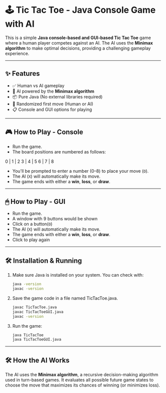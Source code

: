 # 🕹️ Tic Tac Toe - Java Console Game with AI

This is a simple **Java console-based and GUI-based Tic Tac Toe** game where a human player competes against an AI. The AI uses the **Minimax algorithm** to make optimal decisions, providing a challenging gameplay experience.

---

## ✨ Features

- ✅ Human vs AI gameplay
- 🤖 AI powered by the **Minimax algorithm**
- 📦 Pure Java (No external libraries required)
- 🎲 Randomized first move (Human or AI)
- 📋 Console and GUI options for playing

---

## 🎮 How to Play - Console

- Run the game.
- The board positions are numbered as follows:

0 | 1 | 2
3 | 4 | 5
6 | 7 | 8

- You'll be prompted to enter a number (0–8) to place your move (`O`).
- The AI (`X`) will automatically make its move.
- The game ends with either a **win**, **loss**, or **draw**.

---

## 🖱 How to Play - GUI

- Run the game.
- A window with 9 buttons would be shown
- Click on a button(`O`)
- The AI (`X`) will automatically make its move.
- The game ends with either a **win**, **loss**, or **draw**.
- Click to play again
  
---
## 🛠️ Installation & Running

1. Make sure Java is installed on your system. You can check with:
   ```bash
   java -version
   javac -version

2. Save the game code in a file named TicTacToe.java.
   ```bash
   javac TicTacToe.java
   javac TicTacToeGUI.java
   javac -version
3. Run the game:
   ```bash
   java TicTacToe
   java TicTacToeGUI.java

---

## 🛠️ How the AI Works

The AI uses the **Minimax algorithm**, a recursive decision-making algorithm used in turn-based games. 
It evaluates all possible future game states to choose the move that maximizes its chances of winning (or minimizes loss).
